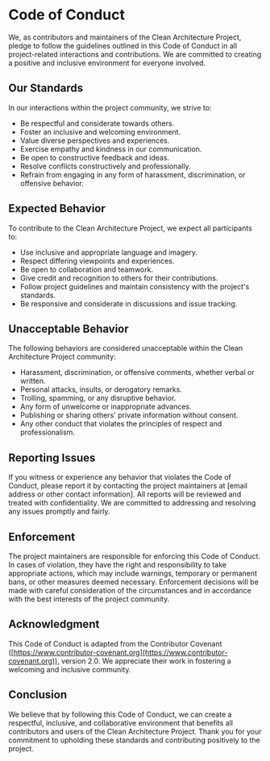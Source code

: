 # Code of Conduct

We, as contributors and maintainers of the Clean Architecture Project, pledge to follow the guidelines outlined in this Code of Conduct in all project-related interactions and contributions. We are committed to creating a positive and inclusive environment for everyone involved.

## Our Standards

In our interactions within the project community, we strive to:

- Be respectful and considerate towards others.
- Foster an inclusive and welcoming environment.
- Value diverse perspectives and experiences.
- Exercise empathy and kindness in our communication.
- Be open to constructive feedback and ideas.
- Resolve conflicts constructively and professionally.
- Refrain from engaging in any form of harassment, discrimination, or offensive behavior.

## Expected Behavior

To contribute to the Clean Architecture Project, we expect all participants to:

- Use inclusive and appropriate language and imagery.
- Respect differing viewpoints and experiences.
- Be open to collaboration and teamwork.
- Give credit and recognition to others for their contributions.
- Follow project guidelines and maintain consistency with the project's standards.
- Be responsive and considerate in discussions and issue tracking.

## Unacceptable Behavior

The following behaviors are considered unacceptable within the Clean Architecture Project community:

- Harassment, discrimination, or offensive comments, whether verbal or written.
- Personal attacks, insults, or derogatory remarks.
- Trolling, spamming, or any disruptive behavior.
- Any form of unwelcome or inappropriate advances.
- Publishing or sharing others' private information without consent.
- Any other conduct that violates the principles of respect and professionalism.

## Reporting Issues

If you witness or experience any behavior that violates the Code of Conduct, please report it by contacting the project maintainers at [email address or other contact information]. All reports will be reviewed and treated with confidentiality. We are committed to addressing and resolving any issues promptly and fairly.

## Enforcement

The project maintainers are responsible for enforcing this Code of Conduct. In cases of violation, they have the right and responsibility to take appropriate actions, which may include warnings, temporary or permanent bans, or other measures deemed necessary. Enforcement decisions will be made with careful consideration of the circumstances and in accordance with the best interests of the project community.

## Acknowledgment

This Code of Conduct is adapted from the Contributor Covenant ([https://www.contributor-covenant.org](https://www.contributor-covenant.org)), version 2.0. We appreciate their work in fostering a welcoming and inclusive community.

## Conclusion

We believe that by following this Code of Conduct, we can create a respectful, inclusive, and collaborative environment that benefits all contributors and users of the Clean Architecture Project. Thank you for your commitment to upholding these standards and contributing positively to the project.
